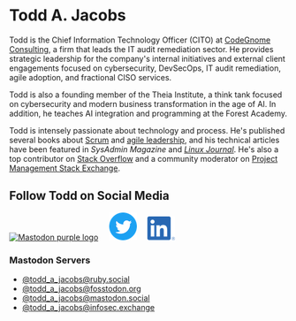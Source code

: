 # Todd A. Jacobs

Todd is the Chief Information Technology Officer (CITO) at [CodeGnome Consulting][1], a firm that leads the IT audit remediation sector. He provides strategic leadership for the company's internal initiatives and external client engagements focused on cybersecurity, DevSecOps, IT audit remediation, agile adoption, and fractional CISO services.

Todd is also a founding member of the Theia Institute, a think tank focused on cybersecurity and modern business transformation in the age of AI. In addition, he teaches AI integration and programming at the Forest Academy.

Todd is intensely passionate about technology and process. He's published several books about [Scrum][3] and [agile leadership][2], and his technical articles have been featured in *SysAdmin Magazine* and *[Linux Journal][4]*. He's also a top contributor on [Stack Overflow][5] and a community moderator on [Project Management Stack Exchange][6].

## Follow Todd on Social Media
<a href="https://joinmastodon.org/"><img src="https://joinmastodon.org/logos/logo-purple.svg" style="height: 3em;" alt="Mastodon purple logo"></a>
&nbsp; &nbsp; [![Twitter][7]][9] &nbsp; &nbsp; [![LinkedIn][8]][10]

### Mastodon Servers
- <a rel="me" href="https://ruby.social/@todd_a_jacobs" style="margin-top: -2em;">@todd_a_jacobs@ruby.social</a>
- <a rel="me" href="https://fosstodon.org/@todd_a_jacobs">@todd_a_jacobs@fosstodon.org</a>
- <a rel="me" href="https://mastodon.social/@todd_a_jacobs">@todd_a_jacobs@mastodon.social</a>
- <a rel="me" href="https://infosec.exchange/@todd_a_jacobs">@todd_a_jacobs@infosec.exchange</a>


[1]: https://www.codegnome.com/
[2]: https://leanpub.com/agilecio/
[3]: https://leanpub.com/scrum-first-aid/
[4]: https://www.linuxjournal.com/
[5]: https://stackoverflow.com/users/1301972/todd-a-jacobs
[6]: https://pm.stackexchange.com/users/4271/todd-a-jacobs
[7]: images/twitter.png
[8]: images/linkedin.png
[9]: https://twitter.com/Todd_A_Jacobs
[10]: https://www.linkedin.com/in/todd-a-jacobs/
[11]: https://www.moderndevops.com/
